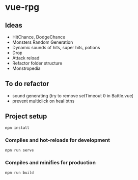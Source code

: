 # vue-rpg
## Ideas
- HitChance, DodgeChance
- Monsters Random Generation
- Dynamic sounds of hits, super hits, potions
- Drop
- Attack reload
- Refactor folder structure
- Monstropedia

## To do refactor
- sound generating (try to remove setTimeout 0 in Battle.vue)
- prevent multiclick on heal btns

## Project setup
```
npm install
```

### Compiles and hot-reloads for development
```
npm run serve
```

### Compiles and minifies for production
```
npm run build
```

